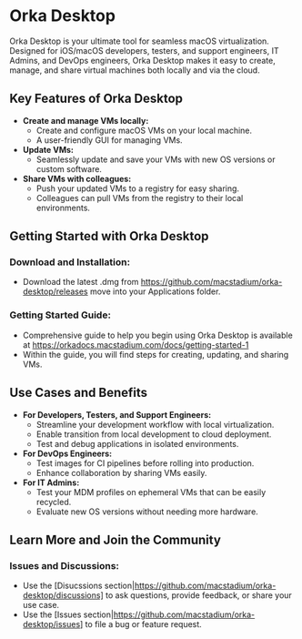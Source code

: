 # Orka Desktop
Orka Desktop is your ultimate tool for seamless macOS virtualization. Designed for iOS/macOS developers, testers, and support engineers, IT Admins, and DevOps engineers, Orka Desktop makes it easy to create, manage, and share virtual machines both locally and via the cloud.

## Key Features of Orka Desktop
- **Create and manage VMs locally:**
  - Create and configure macOS VMs on your local machine.
  - A user-friendly GUI for managing VMs.
- **Update VMs:**
  - Seamlessly update and save your VMs with new OS versions or custom software.
- **Share VMs with colleagues:**
  - Push your updated VMs to a registry for easy sharing.
  - Colleagues can pull VMs from the registry to their local environments.
    
## Getting Started with Orka Desktop
### Download and Installation:
- Download the latest .dmg from https://github.com/macstadium/orka-desktop/releases move into your Applications folder.

### Getting Started Guide:
- Comprehensive guide to help you begin using Orka Desktop is available at https://orkadocs.macstadium.com/docs/getting-started-1
- Within the guide, you will find steps for creating, updating, and sharing VMs.

## Use Cases and Benefits
- **For Developers, Testers, and Support Engineers:**
  - Streamline your development workflow with local virtualization.
  - Enable transition from local development to cloud deployment.
  - Test and debug applications in isolated environments.
- **For DevOps Engineers:**
  - Test images for CI pipelines before rolling into production.
  - Enhance collaboration by sharing VMs easily.
- **For IT Admins:**
  - Test your MDM profiles on ephemeral VMs that can be easily recycled.
  - Evaluate new OS versions without needing more hardware.

## Learn More and Join the Community
### Issues and Discussions:
- Use the [Disucssions section|https://github.com/macstadium/orka-desktop/discussions] to ask questions, provide feedback, or share your use case.
- Use the [Issues section|https://github.com/macstadium/orka-desktop/issues] to file a bug or feature request.
 

